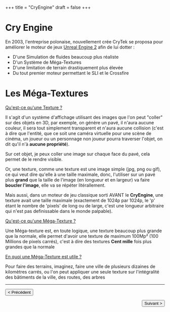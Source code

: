 +++
title = "CryEngine"
draft = false
+++
# Cry Engine
En 2003, l'entreprise polonaise, nouvellement crée CryTek se proposa pour
améliorer le moteur de jeux [Unreal Engine 2](https://vhascoet-pro.github.io/portfolio-bts.github.io/veille/veille_p4)
afin de lui dotter :

- D'une Simulation de fluides beaucoup plus réaliste
- D'un Système de Méga-Textures
- D'une limitation de terrain drastiquement plus élevée
- Du tout premier moteur permettant le SLI et le Crossfire

# Les Méga-Textures
<u>Qu'est-ce qu'une Texture ?</u>

Il s'agit d'un système d'affichage utilisant des images que l'on peut "coller"
sur des objets en 3D, par exemple, on génère un pavé, il n'aura aucune couleur,
il sera tout simplement transparent et n'aura aucune collision (c'est à dire que
l'entité, que ce soit une caméra virtuelle pour une scène de cinéma, un joueur
ou un personnage non joueur pourra traverser l'objet, on dit qu'il n'à
**aucune propriété**).

Sur cet objet, je peux coller une image sur chaque face du pavé, cela permet de
le rendre visible.

Or, une texture, comme une texture est une image simple (jpg, png ou gif), ce
qui veut dire qu'elle à une taille maximale, donc, l'utiliser sur un pavé plus
**grand** que la taille de l'image (en longueur et en largeur) va faire **boucler
l'image**, elle va se répéter litérallement.

Mais aussi, dans un moteur de jeu classique sorti AVANT le **CryEngine**, une
texture avait une taille maximale (exactement de 1024p par 1024p, le 'p'
étant le nombre de 'pixels' de long ou de large, c'est une longueur arbitraire
qui n'est pas definissable dans le monde palpable).

<u>Qu'est-ce qu'une Méga-Texture ?</u>

Une Méga-texture est, en toute logique, une texture beaucoup plus grande que la
normale, elle permet d'avoir une texture de maximum 100Mp² (100 Millions de
pixels carrés), c'est à dire des textures **Cent mille** fois plus grandes que
la normale

<u>En quoi une Méga-Texture est utile ?</u>

Pour faire des terrains, imaginez, faire une ville de plusieurs dizaines de
kilomètres carrés, ou l'on peut appliquer une seule texture sur l'intégralité
des bâtiments de la ville, des routes, des arbres

***
<button onclick="window.location.href='https://vhascoet-pro.github.io/portfolio-bts.github.io/veille/veille_p4';">< Précédent</button>
<div align="right"><button onclick="window.location.href='https://vhascoet-pro.github.io/portfolio-bts.github.io/veille/veille_p6';">Suivant ></button></div>
